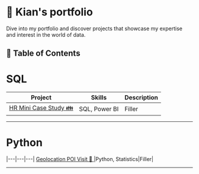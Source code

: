 # 📂 Kian's portfolio

Dive into my portfolio and discover projects that showcase my expertise and interest in the world of data.

## 📄 Table of Contents


# SQL
|Project|Skills|Description|
|---|---|---|
[HR Mini Case Study 👪](https://github.com/kian1509/HR-analytics)|SQL, Power BI|Filler|
***
# Python
|---|---|---|
[Geolocation POI Visit 📌 ](https://github.com/kian1509/Geolocation-POI-visit)|Python, Statistics|Filler|
***
